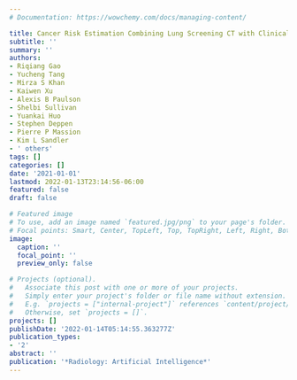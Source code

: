 ```yaml
---
# Documentation: https://wowchemy.com/docs/managing-content/

title: Cancer Risk Estimation Combining Lung Screening CT with Clinical Data Elements
subtitle: ''
summary: ''
authors:
- Riqiang Gao
- Yucheng Tang
- Mirza S Khan
- Kaiwen Xu
- Alexis B Paulson
- Shelbi Sullivan
- Yuankai Huo
- Stephen Deppen
- Pierre P Massion
- Kim L Sandler
- ' others'
tags: []
categories: []
date: '2021-01-01'
lastmod: 2022-01-13T23:14:56-06:00
featured: false
draft: false

# Featured image
# To use, add an image named `featured.jpg/png` to your page's folder.
# Focal points: Smart, Center, TopLeft, Top, TopRight, Left, Right, BottomLeft, Bottom, BottomRight.
image:
  caption: ''
  focal_point: ''
  preview_only: false

# Projects (optional).
#   Associate this post with one or more of your projects.
#   Simply enter your project's folder or file name without extension.
#   E.g. `projects = ["internal-project"]` references `content/project/deep-learning/index.md`.
#   Otherwise, set `projects = []`.
projects: []
publishDate: '2022-01-14T05:14:55.363277Z'
publication_types:
- '2'
abstract: ''
publication: '*Radiology: Artificial Intelligence*'
---
```

